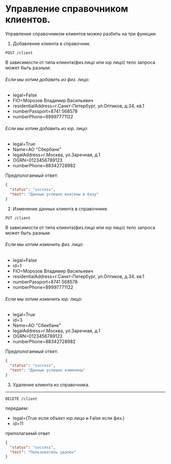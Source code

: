 # Управление справочником клиентов.
Управление справочником клиентов можно разбить на три функции:
1. Добавление клиента в справочник.

```
POST /client
```
В зависимости от типа клиента(физ.лицо или юр лицо) тело запроса может быть разным:
###### Если мы хотим добавить из физ. лицо:
- legal=False      
- FIO=Морозов Владимир Васильевич
- residentialAddress=г.Санкт-Петербург, ул.Оптиков, д.34, кв.1
- numberPassport=8741 568578
- numberPhone=89997771122
###### Если мы хотим добавить из юр. лицо:
- legal=True      
- Name=АО "Сбербанк"
- legalAddress=г.Москва, ул.Заречная, д.1
- OGRN=0123456789123
- numberPhone=88342728982

Предпологаемый ответ:
```json
{
  "status": "success",
  "text": "Данные успешно внесены в базу"
}
```

2. Изменение данных клиента в справочнике.
 ```
PUT /client
```
В зависимости от типа клиента(физ.лицо или юр лицо) тело запроса может быть разным:
###### Если мы хотим изменить физ. лицо:
- legal=False
- id=1
- FIO=Морозов Владимир Васильевич
- residentialAddress=г.Санкт-Петербург, ул.Оптиков, д.34, кв.1
- numberPassport=8741 568578
- numberPhone=89997771122
###### Если мы хотим изменить юр. лицо:
- legal=True 
- id=3
- Name=АО "Сбекбанк"
- legalAddress=г.Москва, ул.Заречная, д.1
- OGRN=0123456789123
- numberPhone=88342728982

Предпологаемый ответ:
```json
{
  "status": "success",
  "text": "Данные успешно изменены"
}
```

3. Удаление клиента из справочника.
***
```
DELETE /client
```
передаем:
- legal=(True если объект юр.лицо и False если физ.)
- id=11

преполагаемй ответ
```json
{
  "status": "success",
  "text": "Пользователь удален"
}
```
